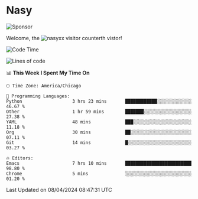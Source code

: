 # Nasy

<!--
<p align="center">
<img height="200" src="https://github-readme-stats.vercel.app/api?username=nasyxx&count_private=true&show_icons=true&theme=dracula&include_all_commits=true"/>
<img height="200" src="https://github-readme-stats.vercel.app/api/top-langs/?username=nasyxx&theme=dracula&hide=html,jupyter+notebook&count_private=true&show_icons=true"/>
</p>

  
----------------
-->

![Sponsor](https://img.shields.io/static/v1.svg?label=Sponsor&message=%E2%9D%A4&logo=GitHub&style=flat&color=pink)
 
Welcome, the ![nasyxx visitor counter](https://count.getloli.com/get/@nasyxx?theme=rule34)th vistor!
 
<!--START_SECTION:waka-->
![Code Time](http://img.shields.io/badge/Code%20Time-4%2C376%20hrs%2057%20mins-blue)

![Lines of code](https://img.shields.io/badge/From%20Hello%20World%20I%27ve%20Written-6.3%20million%20lines%20of%20code-blue)

📊 **This Week I Spent My Time On** 

```text
🕑︎ Time Zone: America/Chicago

💬 Programming Languages: 
Python                   3 hrs 23 mins       ████████████░░░░░░░░░░░░░   46.67 % 
Other                    1 hr 59 mins        ███████░░░░░░░░░░░░░░░░░░   27.38 % 
YAML                     48 mins             ███░░░░░░░░░░░░░░░░░░░░░░   11.18 % 
Org                      30 mins             ██░░░░░░░░░░░░░░░░░░░░░░░   07.11 % 
Git                      14 mins             █░░░░░░░░░░░░░░░░░░░░░░░░   03.27 % 

🔥 Editors: 
Emacs                    7 hrs 10 mins       █████████████████████████   98.80 % 
Chrome                   5 mins              ░░░░░░░░░░░░░░░░░░░░░░░░░   01.20 % 
```


 Last Updated on 08/04/2024 08:47:31 UTC
<!--END_SECTION:waka-->

<!-- ![visitors](https://visitor-badge.laobi.icu/badge?page_id=nasyxx.nasyxx) -->
